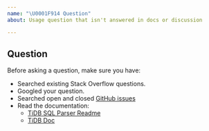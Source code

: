 ```yaml
---
name: "\U0001F914 Question"
about: Usage question that isn't answered in docs or discussion

---
```


## Question

Before asking a question, make sure you have:

- Searched existing Stack Overflow questions.
- Googled your question.
- Searched open and closed [GitHub issues](https://github.com/mochen302/parser/v5/issues?utf8=%E2%9C%93&q=is%3Aissue)
- Read the documentation:
  - [TiDB SQL Parser Readme](https://github.com/mochen302/parser/v5)
  - [TiDB Doc](https://github.com/pingcap/docs)
